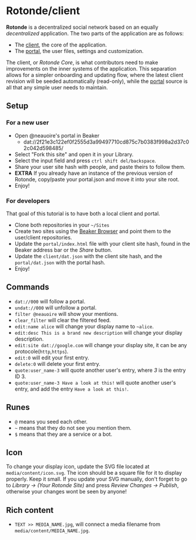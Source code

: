 # Rotonde/client

**Rotonde** is a decentralized social network based on an equally *decentralized* application. The two parts of the application are as follows:

- The [client](https://github.com/Rotonde/rotonde-client), the core of the application.
- The [portal](https://github.com/Rotonde/rotonde-portal), the user files, settings and customization.

The client, or *Rotonde Core*, is what contributors need to make improvements on the inner systems of the application. This separation allows for a simpler onboarding and updating flow, where the latest client revision will be seeded automatically (read-only), while the [portal](https://github.com/Rotonde/rotonde-portal) source is all that any simple user needs to maintain.

## Setup

### For a new user

- Open @neauoire's portal in Beaker
    - dat://2f21e3c122ef0f2555d3a99497710cd875c7b0383f998a2d37c02c042d598485/
- Select "Fork this site" and open it in your Library.
- Select the input field and press `ctrl shift del/backspace`.
- Share your user site hash with people, and paste theirs to follow them.
- **EXTRA** If you already have an instance of the previous version of Rotonde, copy/paste your portal.json and move it into your site root.
- Enjoy!

### For developers

That goal of this tutorial is to have both a local client and portal.

- Clone both repositories in your `~/Sites`
- Create two sites using the [Beaker Browser](https://beakerbrowser.com) and point them to the user/client repositories.
- Update the `portal/index.html` file with your client site hash, found in the Beaker address bar or the *Share* button.
- Update the `client/dat.json` with the client site hash, and the `portal/dat.json` with the portal hash.
- Enjoy!

## Commands

- `dat://000` will follow a portal.
- `undat://000` will unfollow a portal.
- `filter @neauoire` will show your mentions.
- `clear_filter` will clear the filtered feed.
- `edit:name alice` will change your display name to `~alice`.
- `edit:desc This is a brand new description` will change your display description.
- `edit:site dat://google.com` will change your display site, it can be any protocole(`http`,`https`).
- `edit:0` will edit your first entry.
- `delete:0` will delete your first entry.
- `quote:user_name-3` will quote another user's entry, where *3* is the entry ID 3. 
- `quote:user_name-3 Have a look at this!` will quote another user's entry, and add the entry `Have a look at this!`. 

## Runes

- `@` means you seed each other.
- `~` means that they do not see you mention them.
- `$` means that they are a service or a bot.

## Icon

To change your display icon, update the SVG file located at `media/content/icon.svg`. The icon should be a square file for it to display properly. Keep it small. If you update your SVG manually, don't forget to go to *Library -> (Your Rotonde Site)* and press *Review Changes -> Publish*, otherwise your changes wont be seen by anyone!

## Rich content

- `TEXT >> MEDIA_NAME.jpg`, will connect a media filename from `media/content/MEDIA_NAME.jpg`.
